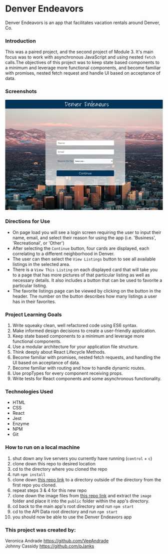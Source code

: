 # Denver Endeavors
Denver Endeavors is an app that facilitates vacation rentals around Denver, Co.

### Introduction
This was a paired project, and the second project of Module 3. It's main focus was to work with asynchronous JavaScript and using nested `fetch` calls.The objectives of this project was to keep state based components to a minimum and leverage more functional components, and become familiar with promises, nested fetch request and handle UI based on acceptance of data. 

### Screenshots
![screenshot 1](./public/images/VRAD-screenshot.png)

### Directions for Use
- On page load you will see a login screen requiring the user to input their name, email, and select their reason for using the app (i.e. 'Business', 'Recreational', or 'Other')
- After selecting the `Continue` button, four cards are displayed, each correlating to a different neighborhood in Denver.
- The user can then select the `View Listings` button to see all available listings in the selected area.
- There is a `View This Listing` on each displayed card that will take you to a page that has more pictures of that particular listing as well as necessary details. It also includes a button that can be used to favorite a particular listing.
- The favorite listings page can be viewed by clicking on the button in the header. The number on the button describes how many listings a user has in their favorites.

### Project Learning Goals  
1. Write squeaky clean, well refactored code using ES6 syntax.
2. Make informed design decisions to create a user-friendly application.
3. Keep state based components to a minimum and leverage more functional components.
4. Use a modular architecture for your application file structure.
5. Think deeply about React Lifecycle Methods.
6. Become familiar with promises, nested fetch requests, and handling the UI based on acceptance of data.
7. Become familiar with routing and how to handle dynamic routes.
8. Use propTypes for every component receiving props.
9. Write tests for React components and some asynchronous functionality.

### Technologies Used
- HTML
- CSS
- React
- Jest
- Enzyme
- NPM
- Git


### How to run on a local machine
1. shut down any live servers you currently have running (`control` + `c`)
2. clone down this repo to desired location
3. cd to the directory where you cloned the repo
4. run `npm install`
5. clone down [this repo link](https://github.com/turingschool/VRAD-API "API Data") to a directory outside of the directory from the first repo you cloned.
6. repeat steps 3 & 4 for this new repo
7. clone down the image files from [this repo link](https://github.com/turingschool/VRAD-Assets "App Images") and extract the `image` folder and place it into the `public` folder within the app's directory.
8. cd back to the main app's root directory and run `npm start`
9. cd to the API Data root directory and run `npm start`
10. you should now be able to use the Denver Endeavors app

### This project was created by:
Veronica Andrade https://github.com/VeeAndrade<br>
Johnny Cassidy https://github.com/pJanks
